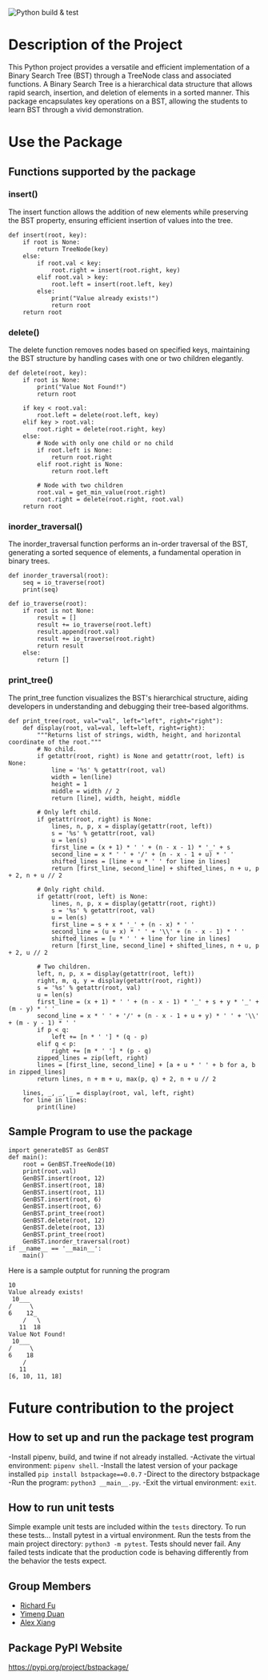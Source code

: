 ![Python build & test](https://github.com/software-students-fall2023/3-python-package-exercise-ayr/actions/workflows/python-package.yml/badge.svg)

# Description of the Project 
This Python project provides a versatile and efficient implementation of a Binary Search Tree (BST) through a TreeNode class and associated functions. A Binary Search Tree is a hierarchical data structure that allows rapid search, insertion, and deletion of elements in a sorted manner. This package encapsulates key operations on a BST, allowing the students to learn BST through a vivid demonstration.

# Use the Package 
## Functions supported by the package 
### insert()
The insert function allows the addition of new elements while preserving the BST property, ensuring efficient insertion of values into the tree.
```\python
def insert(root, key):
    if root is None:
        return TreeNode(key)
    else:
        if root.val < key:
            root.right = insert(root.right, key)
        elif root.val > key:
            root.left = insert(root.left, key)
        else:
            print("Value already exists!")
            return root
    return root
```

### delete()
The delete function removes nodes based on specified keys, maintaining the BST structure by handling cases with one or two children elegantly.
```\python
def delete(root, key):
    if root is None:
        print("Value Not Found!")
        return root

    if key < root.val:
        root.left = delete(root.left, key)
    elif key > root.val:
        root.right = delete(root.right, key)
    else:
        # Node with only one child or no child
        if root.left is None:
            return root.right
        elif root.right is None:
            return root.left

        # Node with two children
        root.val = get_min_value(root.right)
        root.right = delete(root.right, root.val)
    return root
```

### inorder_traversal()
The inorder_traversal function performs an in-order traversal of the BST, generating a sorted sequence of elements, a fundamental operation in binary trees.
```\python
def inorder_traversal(root):
    seq = io_traverse(root)
    print(seq)

def io_traverse(root):
    if root is not None:
        result = []
        result += io_traverse(root.left)
        result.append(root.val)
        result += io_traverse(root.right)
        return result
    else:
        return []
```

### print_tree()
The print_tree function visualizes the BST's hierarchical structure, aiding developers in understanding and debugging their tree-based algorithms.
```\python
def print_tree(root, val="val", left="left", right="right"):
    def display(root, val=val, left=left, right=right):
        """Returns list of strings, width, height, and horizontal coordinate of the root."""
        # No child.
        if getattr(root, right) is None and getattr(root, left) is None:
            line = '%s' % getattr(root, val)
            width = len(line)
            height = 1
            middle = width // 2
            return [line], width, height, middle

        # Only left child.
        if getattr(root, right) is None:
            lines, n, p, x = display(getattr(root, left))
            s = '%s' % getattr(root, val)
            u = len(s)
            first_line = (x + 1) * ' ' + (n - x - 1) * '_' + s
            second_line = x * ' ' + '/' + (n - x - 1 + u) * ' '
            shifted_lines = [line + u * ' ' for line in lines]
            return [first_line, second_line] + shifted_lines, n + u, p + 2, n + u // 2

        # Only right child.
        if getattr(root, left) is None:
            lines, n, p, x = display(getattr(root, right))
            s = '%s' % getattr(root, val)
            u = len(s)
            first_line = s + x * '_' + (n - x) * ' '
            second_line = (u + x) * ' ' + '\\' + (n - x - 1) * ' '
            shifted_lines = [u * ' ' + line for line in lines]
            return [first_line, second_line] + shifted_lines, n + u, p + 2, u // 2

        # Two children.
        left, n, p, x = display(getattr(root, left))
        right, m, q, y = display(getattr(root, right))
        s = '%s' % getattr(root, val)
        u = len(s)
        first_line = (x + 1) * ' ' + (n - x - 1) * '_' + s + y * '_' + (m - y) * ' '
        second_line = x * ' ' + '/' + (n - x - 1 + u + y) * ' ' + '\\' + (m - y - 1) * ' '
        if p < q:
            left += [n * ' '] * (q - p)
        elif q < p:
            right += [m * ' '] * (p - q)
        zipped_lines = zip(left, right)
        lines = [first_line, second_line] + [a + u * ' ' + b for a, b in zipped_lines]
        return lines, n + m + u, max(p, q) + 2, n + u // 2

    lines, _, _, _ = display(root, val, left, right)
    for line in lines:
        print(line)
```

## Sample Program to use the package 
```
import generateBST as GenBST
def main():
    root = GenBST.TreeNode(10)
    print(root.val)
    GenBST.insert(root, 12)
    GenBST.insert(root, 18)
    GenBST.insert(root, 11)
    GenBST.insert(root, 6)
    GenBST.insert(root, 6)
    GenBST.print_tree(root)
    GenBST.delete(root, 12)
    GenBST.delete(root, 13)
    GenBST.print_tree(root)
    GenBST.inorder_traversal(root)
if __name__ == '__main__':
    main()
```

Here is a sample outptut for running the program
```
10
Value already exists!
 10___   
/     \  
6    12_ 
    /   \
   11  18
Value Not Found!
 10___ 
/     \
6    18
    /  
   11  
[6, 10, 11, 18]
```


# Future contribution to the project 
## How to set up and run the package test program 
-Install pipenv, build, and twine if not already installed.
-Activate the virtual environment: `pipenv shell`.
-Install the latest version of your package installed `pip install bstpackage==0.0.7`
-Direct to the directory bstpackage
-Run the program: `python3 __main__.py`.
-Exit the virtual environment: `exit`.
 
## How to run unit tests

Simple example unit tests are included within the `tests` directory. To run these tests...
Install pytest in a virtual environment.
Run the tests from the main project directory: `python3 -m pytest`.
Tests should never fail. Any failed tests indicate that the production code is behaving differently from the behavior the tests expect.

## Group Members

- [Richard Fu](https://github.com/RichardFuuu)
- [Yimeng Duan](https://github.com/YimengDuan2002)
- [Alex Xiang](https://github.com/AlexXiang604)

## Package PyPI Website
https://pypi.org/project/bstpackage/
